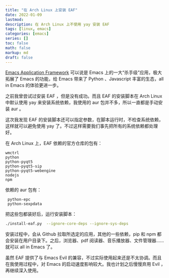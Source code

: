 ```yaml
---
title: "在 Arch Linux 上安装 EAF"
date: 2022-01-09
lastmod:
description: 在 Arch Linux 上不使用 yay 安装 EAF
tags: [linux, emacs]
categories: [emacs]
series: []
toc: false
math: false
markup: md
draft: false
---
```


[Emacs Application Framework](https://github.com/emacs-eaf/emacs-application-framework/) 可以说是 Emacs 上的一大“杀手级”应用，极大拓展了 Emacs 的功能，给 Emacs 带来了 Python 、Javascript 丰富的生态，all in Emacs 的体验更进一步。

之前我曾尝试过安装 EAF ，但是没有成功。而且 EAF 的安装脚本在 Arch Linux 中默认使用 yay 来安装系统依赖，我使用的 aur 包并不多，所以一直都是手动安装 aur 。

这次我发现 EAF 的安装脚本还可以指定参数，在脚本运行时，不检查系统依赖，这样就可以避免使用 yay 了。不过这样需要我们事先把所有的系统依赖都处理好。

在 Arch Linux 上，EAF 依赖的官方仓库的包有：

```
wmctrl
python
python-pyqt5
python-pyqt5-sip
python-pyqt5-webengine
nodejs
npm
```

依赖的 aur 包有：

```
 python-epc
 python-sexpdata
```

把这些包都装好后，运行安装脚本：

```bash
./install-eaf.py  --ignore-core-deps --ignore-sys-deps
```

安装过程中，会从 Github 拉取所选定的应用，其他的一些依赖，pip 和 npm 都会安装在用户目录下。之后，浏览器、pdf 阅读器、音乐播放器、文件管理器…… 就可以 all in Emacs 了。

虽然 EAF 提供了与 Emacs Evil 的兼容，不过实际使用起来还是不太协调。而且在我使用过程中，对 Emacs 的启动速度影响较大。我也计划之后慢慢弃用 Evil ，再继续深入使用。
